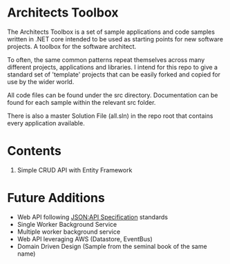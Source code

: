 # Architects Toolbox

The Architects Toolbox is a set of sample applications and code samples written in .NET core intended to be used as starting points for new software projects. A toolbox for the software architect.

To often, the same common patterns repeat themselves across many different projects, applications and libraries. I intend for this repo to give a standard set of 'template' projects that can be easily forked and copied for use by the wider world.

All code files can be found under the src directory. Documentation can be found for each sample within the relevant src folder.

There is also a master Solution File (all.sln) in the repo root that contains every application available.

# Contents

1. Simple CRUD API with Entity Framework

# Future Additions

- Web API following [JSON:API Specification](https://jsonapi.org) standards
- Single Worker Background Service
- Multiple worker background service
- Web API leveraging AWS (Datastore, EventBus)
- Domain Driven Design (Sample from the seminal book of the same name)
